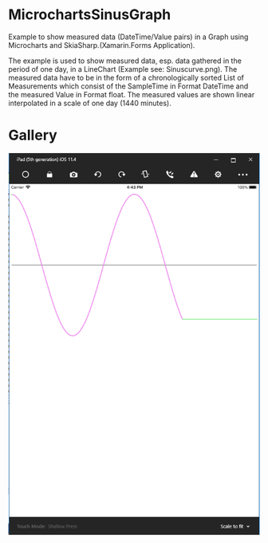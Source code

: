 # MicrochartsSinusGraph
Example to show measured data (DateTime/Value pairs) in a Graph using Microcharts and SkiaSharp.(Xamarin.Forms Application).

The example is used to show measured data, esp. data gathered in the period of one day, in a LineChart (Example see: Sinuscurve.png).
The measured data have to be in the form of a chronologically sorted List of Measurements which consist of the SampleTime in Format DateTime and the measured Value in Format float.
The measured values are shown linear interpolated in a scale of one day (1440 minutes).
# Gallery
 
![gallery](MicrochartsDemo/Sinuscurve.png)
  

